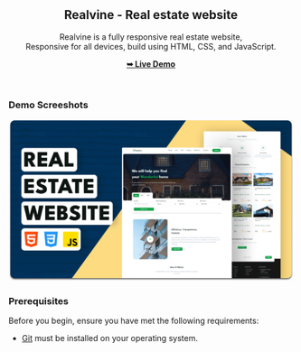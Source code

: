 <div align="center">
  
  

  <br />
  <br />

  <h2 align="center">Realvine - Real estate website</h2>

  Realvine is a fully responsive real estate website, <br />Responsive for all devices, build using HTML, CSS, and JavaScript.

  <a href="https://realvine.netlify.app/#"><strong>➥ Live Demo</strong></a>

</div>

<br />

### Demo Screeshots

![Realvine Desktop Demo](./readme-images/desktop.png "Desktop Demo")

### Prerequisites

Before you begin, ensure you have met the following requirements:

* [Git](https://git-scm.com/downloads "Download Git") must be installed on your operating system.

